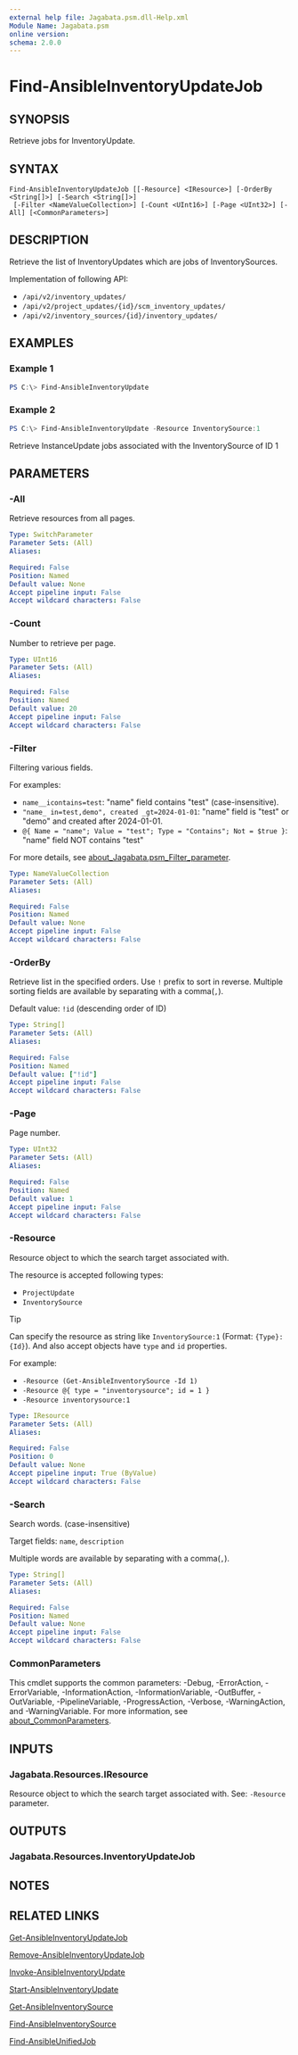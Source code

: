 ```yaml
---
external help file: Jagabata.psm.dll-Help.xml
Module Name: Jagabata.psm
online version:
schema: 2.0.0
---
```


# Find-AnsibleInventoryUpdateJob

## SYNOPSIS
Retrieve jobs for InventoryUpdate.

## SYNTAX

```
Find-AnsibleInventoryUpdateJob [[-Resource] <IResource>] [-OrderBy <String[]>] [-Search <String[]>]
 [-Filter <NameValueCollection>] [-Count <UInt16>] [-Page <UInt32>] [-All] [<CommonParameters>]
```

## DESCRIPTION
Retrieve the list of InventoryUpdates which are jobs of InventorySources.

Implementation of following API:  
- `/api/v2/inventory_updates/`  
- `/api/v2/project_updates/{id}/scm_inventory_updates/`  
- `/api/v2/inventory_sources/{id}/inventory_updates/`

## EXAMPLES

### Example 1
```powershell
PS C:\> Find-AnsibleInventoryUpdate
```

### Example 2
```powershell
PS C:\> Find-AnsibleInventoryUpdate -Resource InventorySource:1
```

Retrieve InstanceUpdate jobs associated with the InventorySource of ID 1

## PARAMETERS

### -All
Retrieve resources from all pages.

```yaml
Type: SwitchParameter
Parameter Sets: (All)
Aliases:

Required: False
Position: Named
Default value: None
Accept pipeline input: False
Accept wildcard characters: False
```

### -Count
Number to retrieve per page.

```yaml
Type: UInt16
Parameter Sets: (All)
Aliases:

Required: False
Position: Named
Default value: 20
Accept pipeline input: False
Accept wildcard characters: False
```

### -Filter
Filtering various fields.

For examples:  
- `name__icontains=test`: "name" field contains "test" (case-insensitive).  
- `"name_ in=test,demo", created _gt=2024-01-01`: "name" field is "test" or "demo" and created after 2024-01-01.  
- `@{ Name = "name"; Value = "test"; Type = "Contains"; Not = $true }`: "name" field NOT contains "test"

For more details, see [about_Jagabata.psm_Filter_parameter](about_Jagabata.psm_Filter_parameter.md).

```yaml
Type: NameValueCollection
Parameter Sets: (All)
Aliases:

Required: False
Position: Named
Default value: None
Accept pipeline input: False
Accept wildcard characters: False
```

### -OrderBy
Retrieve list in the specified orders.
Use `!` prefix to sort in reverse.
Multiple sorting fields are available by separating with a comma(`,`).

Default value: `!id` (descending order of ID)

```yaml
Type: String[]
Parameter Sets: (All)
Aliases:

Required: False
Position: Named
Default value: ["!id"]
Accept pipeline input: False
Accept wildcard characters: False
```

### -Page
Page number.

```yaml
Type: UInt32
Parameter Sets: (All)
Aliases:

Required: False
Position: Named
Default value: 1
Accept pipeline input: False
Accept wildcard characters: False
```

### -Resource
Resource object to which the search target associated with.

The resource is accepted following types:  
- `ProjectUpdate`  
- `InventorySource`

> [!TIP]  
> Can specify the resource as string like `InventorySource:1` (Format: `{Type}:{Id}`).
> And also accept objects have `type` and `id` properties.  
>
> For example:  
>  - `-Resource (Get-AnsibleInventorySource -Id 1)`  
>  - `-Resource @{ type = "inventorysource"; id = 1 }`  
>  - `-Resource inventorysource:1`

```yaml
Type: IResource
Parameter Sets: (All)
Aliases:

Required: False
Position: 0
Default value: None
Accept pipeline input: True (ByValue)
Accept wildcard characters: False
```

### -Search
Search words. (case-insensitive)

Target fields: `name`, `description`

Multiple words are available by separating with a comma(`,`).

```yaml
Type: String[]
Parameter Sets: (All)
Aliases:

Required: False
Position: Named
Default value: None
Accept pipeline input: False
Accept wildcard characters: False
```

### CommonParameters
This cmdlet supports the common parameters: -Debug, -ErrorAction, -ErrorVariable, -InformationAction, -InformationVariable, -OutBuffer, -OutVariable, -PipelineVariable, -ProgressAction, -Verbose, -WarningAction, and -WarningVariable. For more information, see [about_CommonParameters](http://go.microsoft.com/fwlink/?LinkID=113216).

## INPUTS

### Jagabata.Resources.IResource
Resource object to which the search target associated with.
See: `-Resource` parameter.

## OUTPUTS

### Jagabata.Resources.InventoryUpdateJob
## NOTES

## RELATED LINKS

[Get-AnsibleInventoryUpdateJob](Get-AnsibleInventoryUpdateJob.md)

[Remove-AnsibleInventoryUpdateJob](Remove-AnsibleInventoryUpdateJob.md)

[Invoke-AnsibleInventoryUpdate](Invoke-AnsibleInventoryUpdate.md)

[Start-AnsibleInventoryUpdate](Start-AnsibleInventoryUpdate.md)

[Get-AnsibleInventorySource](Get-AnsibleInventorySource.md)

[Find-AnsibleInventorySource](Find-AnsibleInventorySource.md)

[Find-AnsibleUnifiedJob](Find-AnsibleUnifiedJob.md)
